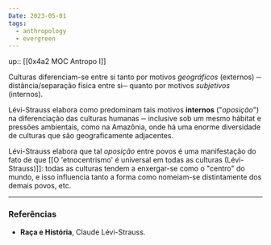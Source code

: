 ```yaml
---
Date: 2023-05-01
tags:
  - anthropology
  - evergreen
---
```

up:: [[0x4a2 MOC Antropo I]]

Culturas diferenciam-se entre si tanto por motivos *geográficos* (externos) ─ distância/separação física entre si─ quanto por motivos *subjetivos* (internos).

Lévi-Strauss elabora como predominam tais motivos **internos** ("*oposição*") na diferenciação das culturas humanas ─ inclusive sob um mesmo hábitat e pressões ambientais, como na Amazônia, onde há uma enorme diversidade de culturas que são geograficamente adjacentes.

Lévi-Strauss elabora que tal *oposição* entre povos é uma manifestação do fato de que [[O 'etnocentrismo' é universal em todas as culturas (Lévi-Strauss)]]: todas as culturas tendem a enxergar-se como o "centro" do mundo, e isso influencia tanto a forma como nomeiam-se distintamente dos demais povos, etc.

---
### Referências
- **Raça e História**, Claude Lévi-Strauss.
